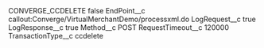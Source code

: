 <?xml version="1.0" encoding="UTF-8"?>
<CustomMetadata xmlns="http://soap.sforce.com/2006/04/metadata" xmlns:xsi="http://www.w3.org/2001/XMLSchema-instance" xmlns:xsd="http://www.w3.org/2001/XMLSchema">
    <label>CONVERGE_CCDELETE</label>
    <protected>false</protected>
    <values>
        <field>EndPoint__c</field>
        <value xsi:type="xsd:string">callout:Converge/VirtualMerchantDemo/processxml.do</value>
    </values>
    <values>
        <field>LogRequest__c</field>
        <value xsi:type="xsd:boolean">true</value>
    </values>
    <values>
        <field>LogResponse__c</field>
        <value xsi:type="xsd:boolean">true</value>
    </values>
    <values>
        <field>Method__c</field>
        <value xsi:type="xsd:string">POST</value>
    </values>
    <values>
        <field>RequestTimeout__c</field>
        <value xsi:type="xsd:string">120000</value>
    </values>
    <values>
        <field>TransactionType__c</field>
        <value xsi:type="xsd:string">ccdelete</value>
    </values>
</CustomMetadata>
